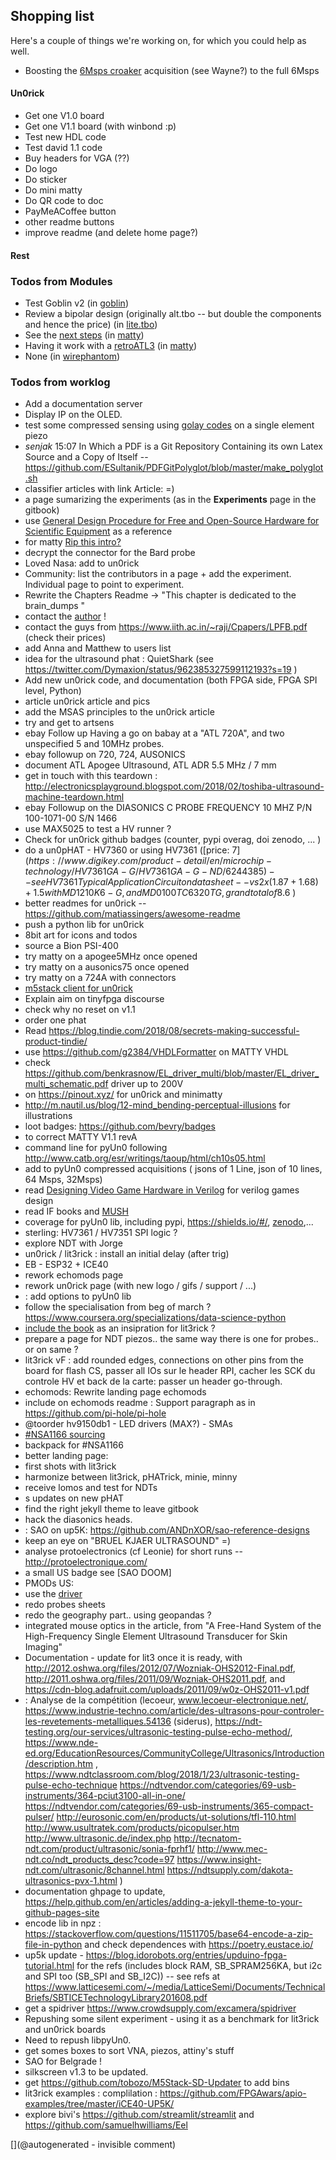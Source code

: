 ## Shopping list

Here's a couple of things we're working on, for which you could help as well.

* Boosting the [6Msps croaker](/retired/croaker/) acquisition (see Wayne?) to the full 6Msps 

#### Un0rick

* Get one V1.0 board
* Get one V1.1 board (with winbond :p)
* Test new HDL code
* Test david 1.1 code
* Buy headers for VGA (??)
* Do logo
* Do sticker
* Do mini matty
* Do QR code to doc
* PayMeACoffee button
* other readme buttons
* improve readme (and delete home page?)

#### Rest

### Todos from Modules
* Test Goblin v2 (in [goblin](/goblin/))
* Review a bipolar design (originally alt.tbo -- but double the components and hence the price) (in [lite.tbo](/lite.tbo/))
* See the <a href="/matty/nextsteps.md">next steps</a> (in [matty](/matty/))
* Having it work with a <a href="/retroATL3/">retroATL3</a> (in [matty](/matty/))
* None (in [wirephantom](/wirephantom/))


### Todos from worklog
* Add a documentation server
* Display IP on the OLED.
* test some compressed sensing using [golay codes](/include/20170325/PulseCode.pdf) on a single element piezo
* _senjak_ 15:07 In Which a PDF is a Git Repository Containing its own Latex Source and a Copy of Itself -- https://github.com/ESultanik/PDFGitPolyglot/blob/master/make_polyglot.sh
* classifier articles with link Article: =)
* a page sumarizing the experiments (as in the __Experiments__ page in the gitbook)
* use [General Design Procedure for Free and Open-Source Hardware for Scientific Equipment](http://www.mdpi.com/2411-9660/2/1/2/htm) as a reference
 * for matty [Rip this intro?](https://qspace.library.queensu.ca/bitstream/handle/1974/6235/Wall_Kieran_A_201012_PhD.pdf?sequence=1&isAllowed=y)
 * decrypt the connector for the Bard probe
* Loved Nasa: add to un0rick
* Community: list the contributors in a page + add the experiment. Individual page to point to experiment.
* Rewrite the Chapters Readme -> "This chapter is dedicated to the brain_dumps "
* contact the [author](https://repository.tudelft.nl/islandora/object/uuid%3A8784cc2b-10a1-47e7-a87f-ce25062d456f) !
* contact the guys from https://www.iith.ac.in/~raji/Cpapers/LPFB.pdf (check their prices)
* add Anna and Matthew to users list
 * idea for the ultrasound phat : QuietShark (see https://twitter.com/Dymaxion/status/962385327599112193?s=19 )
* Add new un0rick code, and documentation (both FPGA side, FPGA SPI level, Python)
* article un0rick article and pics
 * add the MSAS principles to the un0rick article
* try and get to artsens
* ebay Follow up Having a go on babay at a "ATL 720A", and two unspecified 5 and 10MHz probes.
 * ebay followup on 720, 724, AUSONICS
 * document ATL Apogee Ultrasound, ATL ADR 5.5 MHz / 7 mm
* get in touch with this teardown : http://electronicsplayground.blogspot.com/2018/02/toshiba-ultrasound-machine-teardown.html
* ebay Followup on the DIASONICS C PROBE FREQUENCY 10 MHZ P/N 100-1071-00 S/N 1466 
 * use MAX5025 to test a HV runner ?
* Check for un0rick github badges (counter, pypi overag, doi zenodo, ... )
* do a un0pHAT - HV7360 or using HV7361 ([price: 7$](https://www.digikey.com/product-detail/en/microchip-technology/HV7361GA-G/HV7361GA-G-ND/6244385) -- see HV7361 Typical Application Circuit on datasheet -- vs 2x (1.87 + 1.68)+1.5 with MD1210K6-G, and MD0100 TC6320TG, grand total of 8.6$	  ) 
* better readmes for un0rick -- https://github.com/matiassingers/awesome-readme
* push a python lib for un0rick
* 8bit art for icons and todos
* source a Bion PSI-400 
 * try matty on a apogee5MHz once opened
 * try matty on a ausonics75 once opened
 * try matty on a 724A with connectors
* [m5stack client for un0rick](/matty/m5stack/Readme.md)
* Explain aim on tinyfpga discourse
 * check why no reset on v1.1
* order one phat
* Read https://blog.tindie.com/2018/08/secrets-making-successful-product-tindie/
* use https://github.com/g2384/VHDLFormatter on MATTY VHDL
* check https://github.com/benkrasnow/EL_driver_multi/blob/master/EL_driver_multi_schematic.pdf driver up to 200V
* on https://pinout.xyz/ for un0rick and minimatty
* http://m.nautil.us/blog/12-mind_bending-perceptual-illusions for illustrations
* loot badges: https://github.com/bevry/badges
 * to correct MATTY V1.1 revA
* command line for pyUn0 following http://www.catb.org/esr/writings/taoup/html/ch10s05.html
* add to pyUn0 compressed acquisitions ( jsons of 1 Line, json of 10 lines, 64 Msps, 32Msps)
* read [Designing Video Game Hardware in Verilog](https://www.amazon.com/Designing-Video-Game-Hardware-Verilog-ebook/dp/B07LD48CTV) for verilog games design
* read IF books and [MUSH](http://www.evennia.com/)
* coverage for pyUn0 lib, including pypi, https://shields.io/#/, [zenodo](https://guides.github.com/activities/citable-code/),...
* sterling: HV7361 / HV7351 SPI logic ?
* explore NDT with Jorge
* un0rick / lit3rick : install an initial delay (after trig)
* EB - ESP32 + ICE40
* rework echomods page
* rework un0rick page (with new logo / gifs / support / ...)
* : add options to pyUn0 lib
* follow the specialisation from beg of march ? https://www.coursera.org/specializations/data-science-python
 * [include the book](https://www.abebooks.com/servlet/SearchResults?isbn=9780394707891&n=100121503&cm_sp=mbc-_-ISBN-_-used) as an insipration for lit3rick ?
* prepare a page for NDT piezos.. the same way there is one for probes.. or on same ?
* lit3rick vF : add rounded edges, connections on other pins from the board for flash CS, passer all IOs sur le header RPI, cacher les SCK du controle HV et back de la carte: passer un header go-through.
* echomods: Rewrite landing page echomods
* include on echomods readme : Support paragraph as in https://github.com/pi-hole/pi-hole
* @toorder hv9150db1 - LED drivers (MAX?) - SMAs
 * [#NSA1166 sourcing](https://www.jameco.com/webapp/wcs/stores/servlet/ProductDisplay?storeId=10001&productId=2210976&catalogId=10001&langId=-1&CID=octopart)
* backpack for #NSA1166
* better landing page:
* first shots with lit3rick
* harmonize between lit3rick, pHATrick, minie, minny
* receive lomos and test for NDTs
* s updates on new pHAT
* find the right jekyll theme to leave gitbook
* hack the diasonics heads.
* : SAO on up5K: https://github.com/ANDnXOR/sao-reference-designs
* keep an eye on "BRUEL KJAER ULTRASOUND" =)
* analyse protoelectronics (cf Leonie) for short runs -- http://protoelectronique.com/
* a small US badge see [SAO DOOM]
* PMODs US:
* use the [driver](https://www.amazon.fr/gp/product/B0798JCY93/ref=ppx_yo_dt_b_search_asin_title?ie=UTF8&psc=1)
* redo probes sheets
* redo the geography part.. using geopandas ?
* integrated mouse optics in the article, from "A Free-Hand System of the High-Frequency Single Element Ultrasound Transducer for Skin Imaging"
* Documentation - update for lit3 once it is ready, with http://2012.oshwa.org/files/2012/07/Wozniak-OHS2012-Final.pdf, http://2011.oshwa.org/files/2011/09/Wozniak-OHS2011.pdf, and https://cdn-blog.adafruit.com/uploads/2011/09/w0z-OHS2011-v1.pdf
* : Analyse de la compétition (lecoeur, www.lecoeur-electronique.net/, https://www.industrie-techno.com/article/des-ultrasons-pour-controler-les-revetements-metalliques.54136 (siderus), https://ndt-testing.org/our-services/ultrasonic-testing-pulse-echo-method/, https://www.nde-ed.org/EducationResources/CommunityCollege/Ultrasonics/Introduction/description.htm , https://www.ndtclassroom.com/blog/2018/1/23/ultrasonic-testing-pulse-echo-technique https://ndtvendor.com/categories/69-usb-instruments/364-pciut3100-all-in-one/ https://ndtvendor.com/categories/69-usb-instruments/365-compact-pulser/ http://eurosonic.com/en/products/ut-solutions/tfl-110.html http://www.usultratek.com/products/picopulser.htm http://www.ultrasonic.de/index.php http://tecnatom-ndt.com/product/ultrasonic/sonia-fprhf1/ http://www.mec-ndt.co/ndt_products_desc?code=97 https://www.insight-ndt.com/ultrasonic/8channel.html https://ndtsupply.com/dakota-ultrasonics-pvx-1.html )
* documentation ghpage to update, https://help.github.com/en/articles/adding-a-jekyll-theme-to-your-github-pages-site
* encode lib in npz : https://stackoverflow.com/questions/11511705/base64-encode-a-zip-file-in-python and check dependences with https://poetry.eustace.io/
* up5k update - https://blog.idorobots.org/entries/upduino-fpga-tutorial.html for the refs (includes block RAM, SB_SPRAM256KA, but i2c and SPI too (SB_SPI and SB_I2C)) -- see refs at https://www.latticesemi.com/~/media/LatticeSemi/Documents/TechnicalBriefs/SBTICETechnologyLibrary201608.pdf 
* get a spidriver https://www.crowdsupply.com/excamera/spidriver
* Repushing some silent experiment - using it as a benchmark for lit3rick and un0rick boards
* Need to repush libpyUn0.
* get somes boxes to sort VNA, piezos, attiny's stuff
* SAO for Belgrade !
* silkscreen v1.3 to be updated.
* get https://github.com/tobozo/M5Stack-SD-Updater to add bins
* lit3rick examples : complilation : https://github.com/FPGAwars/apio-examples/tree/master/iCE40-UP5K/
* explore bivi's https://github.com/streamlit/streamlit and https://github.com/samuelhwilliams/Eel




[](@autogenerated - invisible comment)